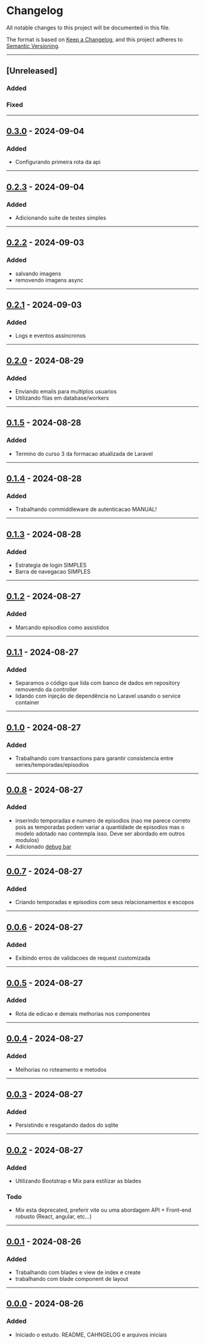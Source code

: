 # Changelog

All notable changes to this project will be documented in this file.

The format is based on [Keep a Changelog](https://keepachangelog.com/en/1.0.0/),
and this project adheres to [Semantic Versioning](https://semver.org/spec/v2.0.0.html).

---

## [Unreleased]
### Added

### Fixed

---

## [0.3.0] - 2024-09-04
### Added

- Configurando primeira rota da api

---

## [0.2.3] - 2024-09-04
### Added

- Adicionando suite de testes simples

---

## [0.2.2] - 2024-09-03
### Added

- salvando imagens
- removendo imagens async

---

## [0.2.1] - 2024-09-03
### Added

- Logs e eventos assincronos

---

## [0.2.0] - 2024-08-29
### Added

- Enviando emails para multiplos usuarios
- Utilizando filas em database/workers

---

## [0.1.5] - 2024-08-28
### Added

- Termino do curso 3 da formacao atualizada de Laravel

---

## [0.1.4] - 2024-08-28
### Added

- Trabalhando commiddleware de autenticacao MANUAL!

---

## [0.1.3] - 2024-08-28
### Added

- Estrategia de login SIMPLES
- Barra de navegacao SIMPLES

---

## [0.1.2] - 2024-08-27
### Added

- Marcando episodios como assistidos

---

## [0.1.1] - 2024-08-27
### Added

- Separamos o código que lida com banco de dados  em repository removendo da controller
- lidando com injeção de dependência no Laravel usando o service container

---

## [0.1.0] - 2024-08-27
### Added

- Trabalhando com transactions para garantir consistencia entre series/temporadas/episodios

---

## [0.0.8] - 2024-08-27
### Added

- inserindo temporadas e numero de episodios (nao me parece correto pois as temporadas podem variar a 
quantidade de episodios mas o modelo adotado nao contempla isso. Deve ser abordado em outros modulos)
- Adicionado [debug bar](https://github.com/barryvdh/laravel-debugbar)

---

## [0.0.7] - 2024-08-27
### Added

- Criando temporadas e episodios com seus relacionamentos e escopos

---

## [0.0.6] - 2024-08-27
### Added

- Exibindo erros de validacoes de request customizada

---

## [0.0.5] - 2024-08-27
### Added

- Rota de edicao e demais melhorias nos componentes

---

## [0.0.4] - 2024-08-27
### Added

- Melhorias no roteamento e metodos

---

## [0.0.3] - 2024-08-27
### Added

- Persistindo e resgatando dados do sqlite

---

## [0.0.2] - 2024-08-27
### Added

- Utilizando Bootstrap e Mix para estilizar as blades

### Todo
- Mix esta deprecated, preferir vite ou uma abordagem API + Front-end robusto (React, angular, etc...)

---

## [0.0.1] - 2024-08-26
### Added

- Trabalhando com blades e view de index e create
- trabalhando com blade component de layout

---

## [0.0.0] - 2024-08-26
### Added

- Iniciado o estudo. README, CAHNGELOG e arquivos iniciais

[0.3.0]: https://github.com/jtonynet/php-laravel-series/compare/v0.2.3...v0.3.0
[0.2.3]: https://github.com/jtonynet/php-laravel-series/compare/v0.2.2...v0.2.3
[0.2.2]: https://github.com/jtonynet/php-laravel-series/compare/v0.2.1...v0.2.2
[0.2.1]: https://github.com/jtonynet/php-laravel-series/compare/v0.2.0...v0.2.1
[0.2.0]: https://github.com/jtonynet/php-laravel-series/compare/v0.1.5...v0.2.0
[0.1.5]: https://github.com/jtonynet/php-laravel-series/compare/v0.1.4...v0.1.5
[0.1.4]: https://github.com/jtonynet/php-laravel-series/compare/v0.1.3...v0.1.4
[0.1.3]: https://github.com/jtonynet/php-laravel-series/compare/v0.1.2...v0.1.3
[0.1.2]: https://github.com/jtonynet/php-laravel-series/compare/v0.1.1...v0.1.2
[0.1.1]: https://github.com/jtonynet/php-laravel-series/compare/v0.1.0...v0.1.1
[0.1.0]: https://github.com/jtonynet/php-laravel-series/compare/v0.0.8...v0.1.0
[0.0.8]: https://github.com/jtonynet/php-laravel-series/compare/v0.0.7...v0.0.8
[0.0.7]: https://github.com/jtonynet/php-laravel-series/compare/v0.0.6...v0.0.7
[0.0.6]: https://github.com/jtonynet/php-laravel-series/compare/v0.0.5...v0.0.6
[0.0.5]: https://github.com/jtonynet/php-laravel-series/compare/v0.0.4...v0.0.5
[0.0.4]: https://github.com/jtonynet/php-laravel-series/compare/v0.0.3...v0.0.4
[0.0.3]: https://github.com/jtonynet/php-laravel-series/compare/v0.0.2...v0.0.3
[0.0.2]: https://github.com/jtonynet/php-laravel-series/compare/v0.0.1...v0.0.2
[0.0.1]: https://github.com/jtonynet/php-laravel-series/compare/v0.0.0...v0.0.1
[0.0.0]: https://github.com/jtonynet/php-laravel-series/releases/tag/v0.0.0